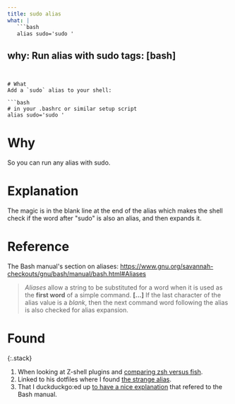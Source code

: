 ```yaml
---
title: sudo alias
what: |
   ```bash
   alias sudo='sudo '
   ```
why: Run alias with sudo
tags: [bash]
---
```


# What
Add a `sudo` alias to your shell:

```bash
# in your .bashrc or similar setup script
alias sudo='sudo '
```

# Why
So you can run any alias with sudo.

# Explanation
The magic is in the blank line at the end of the alias which makes the shell check if the word after "sudo" is also an alias, and then expands it.

# Reference
The Bash manual's section on aliases: <https://www.gnu.org/savannah-checkouts/gnu/bash/manual/bash.html#Aliases>

> *Aliases* allow a string to be substituted for a word when it is used as the **first word** of a simple command.
> **[...]**
> If the last character of the alias value is a *blank*, then the next command word following the alias is also checked for alias expansion. 

# Found

{:.stack}
1. When looking at Z-shell plugins and [comparing zsh versus fish](https://zellwk.com/blog/bash-zsh-fish/).<br>
1. Linked to his dotfiles where I found [the strange alias](https://github.com/zellwk/dotfiles/blob/06e0411183/env/aliases-shared.sh#L42-L43).<br>
1. That I duckduckgo:ed up [to have a nice explanation](https://linuxhandbook.com/run-alias-as-sudo/) that refered to the Bash manual.
